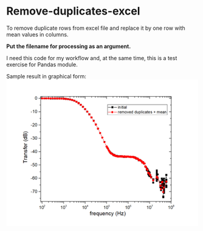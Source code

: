 # Remove-duplicates-excel

To remove duplicate rows from excel file and replace it by one row with mean values in columns.

__Put the filename for processing as an argument.__

I need this code for my workflow and, at the same time, this is a test exercise for Pandas module.

Sample result in graphical form:
![Result in graphical form](https://github.com/andr-nau/Remove-duplicates-excel/blob/master/dup_excel%20result.gif "Sample result")
